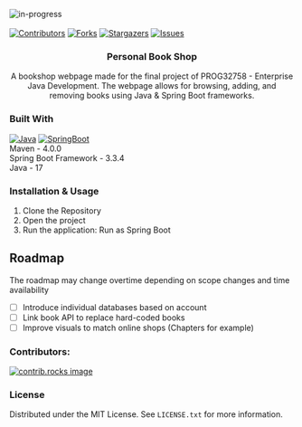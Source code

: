 <a id="readme-top"></a>
![in-progress]
<br><br>
[![Contributors][contributors-shield]][contributors-url]
[![Forks][forks-shield]][forks-url]
[![Stargazers][stars-shield]][stars-url]
[![Issues][issues-shield]][issues-url]

<!--[![MIT License][license-shield]][license-url]
[![LinkedIn][linkedin-shield]][linkedin-url]-->

<!-- PROJECT LOGO -->

<div align="center">
  <a href="https://github.com/jaskiewm/project-al">
<!--     <img src="images/logo.png" alt="Logo" width="80" height="80"> -->
  </a>

<h3 align="center">Personal Book Shop</h3>

  <p align="center">
    A bookshop webpage made for the final project of PROG32758 - Enterprise Java Development. The webpage allows for browsing, adding, and removing books using Java & Spring Boot frameworks.
    
  </p>
</div>

### Built With
[![Java]][Java-url]
[![SpringBoot]][SpringBoot-url]<br>
Maven - 4.0.0<br>
Spring Boot Framework - 3.3.4<br>
Java - 17


<!-- USAGE EXAMPLES -->
### Installation & Usage
1. Clone the Repository
2. Open the project
3. Run the application: Run as Spring Boot


<!-- ROADMAP -->
## Roadmap
The roadmap may change overtime depending on scope changes and time availability
- [ ] Introduce individual databases based on account
- [ ] Link book API to replace hard-coded books
- [ ] Improve visuals to match online shops (Chapters for example)

<!-- CONTRIBUTING -->
### Contributors:
<a href=">https://github.com/jaskiewm/Personal_Book_Shop/graphs/contributors">
  <img src="https://contrib.rocks/image?repo=jaskiewm/Personal_Book_Shop" alt="contrib.rocks image" />
</a>

<!-- LICENSE -->
### License
Distributed under the MIT License. See `LICENSE.txt` for more information.

<!-- MARKDOWN LINKS & IMAGES -->
<!-- https://www.markdownguide.org/basic-syntax/#reference-style-links -->
[in-progress]: https://img.shields.io/badge/project--status-work--in--progress-orange?style=for-the-badge
[complete]: https://img.shields.io/badge/project--status-complete-green?style=for-the-badge
[contributors-shield]: https://img.shields.io/github/contributors/jaskiewm/Personal_Book_Shop.svg?style=for-the-badge
[contributors-url]: https://github.com/jaskiewm/Personal_Book_Shop/graphs/contributors
[forks-shield]: https://img.shields.io/github/forks/jaskiewm/Personal_Book_Shop.svg?style=for-the-badge
[forks-url]: https://github.com/jaskiewm/Personal_Book_Shop/network/members
[stars-shield]: https://img.shields.io/github/stars/jaskiewm/Personal_Book_Shop.svg?style=for-the-badge
[stars-url]: https://github.com/jaskiewm/Personal_Book_Shop/stargazers
[issues-shield]: https://img.shields.io/github/issues/jaskiewm/Personal_Book_Shop.svg?style=for-the-badge
[issues-url]: https://github.com/jaskiewm/Personal_Book_Shop/issues
[license-shield]: https://img.shields.io/github/license/jaskiewm/Personal_Book_Shop.svg?style=for-the-badge
[license-url]: https://github.com/jaskiewm/Personal_Book_Shop/blob/master/LICENSE.txt
[linkedin-shield]: https://img.shields.io/badge/-LinkedIn-black.svg?style=for-the-badge&logo=linkedin&colorB=555
[linkedin-url]: https://linkedin.com/in/jaskiewm

[Java]:           https://img.shields.io/badge/Java-ED8B00?style=for-the-badge&logo=openjdk&logoColor=white
[Java-url]:       https://www.java.com/en/
[SpringBoot]:     https://img.shields.io/badge/SpringBoot-6DB33F?style=for-the-badge&logo=Spring&logoColor=white
[SpringBoot-url]: https://spring.io/projects/spring-boot

